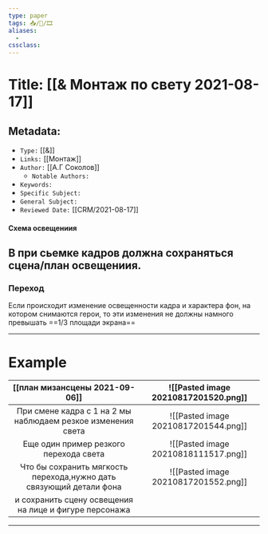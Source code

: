```yaml
---
type: paper
tags: 📥️/📜️/🎞
aliases:
  - 
cssclass: 
---
```




# Title: **[[& Монтаж по свету 2021-08-17]]**


## Metadata:

- `Type:` [[&]]
- `Links:` [[Монтаж]]
- `Author:` [[А.Г Соколов]]
	- `Notable Authors:` 
- `Keywords:` 
- `Specific Subject:` 
- `General Subject:` 
- `Reviewed Date:` [[CRM/2021-08-17]]


#### Схема освещениия
В при сьемке кадров должна сохраняться сцена/план освещениия.
---

### Переход
Если происходит изменение освещенности кадра и характера фон, на котором снимаются герои, то эти изменения не должны намного превышать ==1/3 площади экрана==

---
# Example





|                         [[план мизансцены 2021-09-06]]                         | ![[Pasted image 20210817201520.png]] |
|:-------------------------------------------------------------------:|:------------------------------------:|
|    При смене кадра с 1 на 2 мы наблюдаем резкое изменения света     | ![[Pasted image 20210817201544.png]] |
|               Еще один пример резкого перехода света                | ![[Pasted image 20210818111517.png]] | 
| Что бы сохранить мягкость перехода,нужно дать связующий детали фона | ![[Pasted image 20210817201552.png]] |
|       и сохранить сцену освещения на лице и фигуре персонажа        |                                      |

---